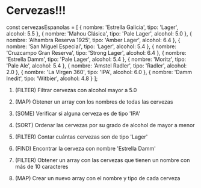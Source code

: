 # Cervezas!!!

const cervezasEspanolas = [
  { nombre: 'Estrella Galicia', tipo: 'Lager', alcohol: 5.5 },
  { nombre: 'Mahou Clásica', tipo: 'Pale Lager', alcohol: 5.0 },
  { nombre: 'Alhambra Reserva 1925', tipo: 'Amber Lager', alcohol: 6.4 },
  { nombre: 'San Miguel Especial', tipo: 'Lager', alcohol: 5.4 },
  { nombre: 'Cruzcampo Gran Reserva', tipo: 'Strong Lager', alcohol: 6.4 },
  { nombre: 'Estrella Damm', tipo: 'Pale Lager', alcohol: 5.4 },
  { nombre: 'Moritz', tipo: 'Pale Ale', alcohol: 5.4 },
  { nombre: 'Amstel Radler', tipo: 'Radler', alcohol: 2.0 },
  { nombre: 'La Virgen 360', tipo: 'IPA', alcohol: 6.0 },
  { nombre: 'Damm Inedit', tipo: 'Witbier', alcohol: 4.8 }
];

1. (FILTER) Filtrar cervezas con alcohol mayor a 5.0

2. (MAP) Obtener un array con los nombres de todas las cervezas

3. (SOME) Verificar si alguna cerveza es de tipo 'IPA'

4. (SORT) Ordenar las cervezas por su grado de alcohol de mayor a menor

5. (FILTER) Contar cuántas cervezas son de tipo 'Lager'

6. (FIND) Encontrar la cerveza con nombre 'Estrella Damm'

7. (FILTER) Obtener un array con las cervezas que tienen un nombre con más de 10 caracteres

8. (MAP) Crear un nuevo array con el nombre y tipo de cada cerveza
